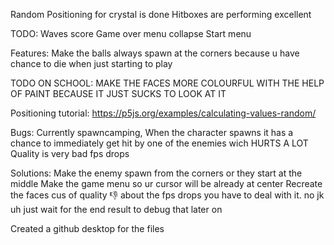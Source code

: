 Random Positioning for crystal is done
Hitboxes are performing excellent

TODO:
Waves
score
Game over menu collapse
Start menu

Features:
Make the balls always spawn at the corners because u have chance to die when just starting to play


TODO ON SCHOOL:
MAKE THE FACES MORE COLOURFUL WITH THE HELP OF PAINT BECAUSE IT JUST SUCKS TO LOOK AT IT

Positioning tutorial:
https://p5js.org/examples/calculating-values-random/

Bugs:
Currently spawncamping,
When the character spawns it has a chance to immediately get hit by one of the enemies wich HURTS A LOT
Quality is very bad
fps drops

Solutions:
Make the enemy spawn from the corners or they start at the middle
Make the game menu so ur cursor will be already at center
Recreate the faces cus of quality :thumbsdown:
about the fps drops you have to deal with it. no jk uh just wait for the end result to debug that later on

Created a github desktop for the files